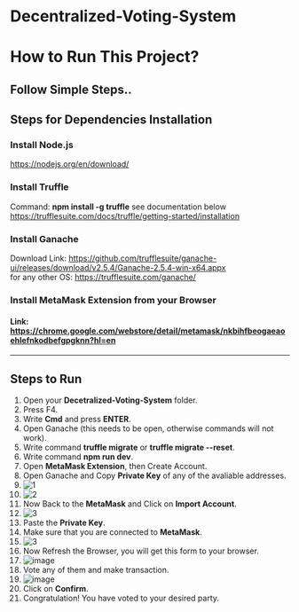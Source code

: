 # Decentralized-Voting-System

# How to Run This Project?

## Follow Simple Steps..

## Steps for Dependencies Installation

### Install **Node.js** <br/>
https://nodejs.org/en/download/

### Install **Truffle**

Command: **npm install -g truffle**
see documentation below
https://trufflesuite.com/docs/truffle/getting-started/installation

### Install **Ganache**

Download Link: https://github.com/trufflesuite/ganache-ui/releases/download/v2.5.4/Ganache-2.5.4-win-x64.appx <br/>
for any other OS: https://trufflesuite.com/ganache/

### Install MetaMask Extension from your Browser <br/>
#### Link: https://chrome.google.com/webstore/detail/metamask/nkbihfbeogaeaoehlefnkodbefgpgknn?hl=en
---
## Steps to Run
1) Open your **Decetralized-Voting-System** folder.
2) Press F4.
3) Write **Cmd** and press **ENTER**.
4) Open Ganache (this needs to be open, otherwise commands will not work).
5) Write command **truffle migrate** or **truffle migrate --reset**.
6) Write command **npm run dev**.
7) Open **MetaMask Extension**, then Create Account.
8) Open Ganache and Copy **Private Key** of any of the avaliable addresses.
9) ![1](https://user-images.githubusercontent.com/61785674/153246888-dbbbd495-0042-444b-804a-6f34f818654d.png)
10) ![2](https://user-images.githubusercontent.com/61785674/153246928-7da68956-6952-4bae-a795-d0081cae0aa7.png)
11) Now Back to the **MetaMask** and Click on **Import Account**.
12) ![3](https://user-images.githubusercontent.com/61785674/153247636-578f4b27-8c7d-4c36-b171-9619690e0ce7.png)
13) Paste the **Private Key**. 
14) Make sure that you are connected to **MetaMask**.
15) ![3](https://user-images.githubusercontent.com/61785674/153248051-8608869d-a34e-48a7-9d45-64422a8cffc8.png)
16) Now Refresh the Browser, you will get this form to your browser.
17) ![image](https://user-images.githubusercontent.com/61785674/153248697-7322f537-a623-410e-a774-b1c1fff8d544.png)
18) Vote any of them and make transaction.
19) ![image](https://user-images.githubusercontent.com/61785674/153248773-d1f4eec8-9de1-4c0d-8e92-3e9fe5afb940.png)
20) Click on **Confirm**.
21) Congratulation! You have voted to your desired party.









